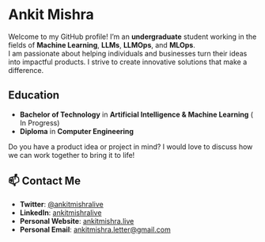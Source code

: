 # Ankit Mishra 

Welcome to my GitHub profile! I’m an **undergraduate** student working in the fields of **Machine Learning**, **LLMs**, **LLMOps**, and **MLOps**.  
I am passionate about helping individuals and businesses turn their ideas into impactful products.
I strive to create innovative solutions that make a difference. 




## Education
- **Bachelor of Technology** in **Artificial Intelligence & Machine Learning** ( In Progress)
- **Diploma** in **Computer Engineering**


Do you have a product idea or project in mind? I would love to discuss how we can work together to bring it to life!
## 📫 Contact Me


- **Twitter**: [@ankitmishralive](https://twitter.com/ankitmishralive/)
- **LinkedIn**: [ankitmishralive](https://www.linkedin.com/in/ankitmishralive/)
- **Personal Website**: [ankitmishra.live](https://ankitmishra.live/)
- **Personal Email**: [ankitmishra.letter@gmail.com](mailto:ankitmishra.letter@gmail.com)




